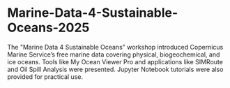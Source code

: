 # Marine-Data-4-Sustainable-Oceans-2025
The "Marine Data 4 Sustainable Oceans" workshop introduced Copernicus Marine Service’s free marine data covering physical, biogeochemical, and ice oceans. Tools like My Ocean Viewer Pro and applications like SIMRoute and Oil Spill Analysis were presented. Jupyter Notebook tutorials were also provided for practical use.
